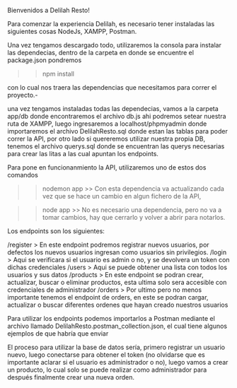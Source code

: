 Bienvenidos a Delilah Resto!

Para comenzar la experiencia Delilah, es necesario tener instaladas las siguientes cosas NodeJs, XAMPP, Postman.

Una vez tengamos descargado todo, utilizaremos la consola para instalar las dependecias, dentro de la carpeta en donde se encuentre el package.json pondremos

>> npm install

con lo cual nos traera las dependencias que necesitamos para correr el proyecto.-

una vez tengamos instaladas todas las dependecias, vamos a la carpeta app/db donde encontraremos el archivo db.js ahi podremos setear nuestra ruta de XAMPP,
luego ingresaremos a localhost/phpmyadmin donde importaremos el archivo DelilahResto.sql donde estan las tablas para poder correr la API, por otro lado si quereremos utilizar nuestra propia DB, tenemos el archivo querys.sql donde se encuentran las querys necesarias para crear las litas a las cual apuntan los endpoints.

Para pone en funcionanmiento la API, utilizaremos uno de estos dos comandos

>>nodemon app >> Con esta dependencia va actualizando cada vez que se hace un cambio en algun fichero de la API,

>>node app >> No es necesario una dependencia, pero no va a tomar cambios, hay que cerrarlo y volver a abrir para notarlos.
 
Los endpoints son los siguientes:

/register > En este endpoint podremos registrar nuevos usuarios, por defectos los nuevos usuarios ingresan como usuarios sin privilegios.
/login > Aqui se verificara si el usuario es admin o no, y se devolvera un token con dichas credenciales
/users > Aqui se puede obtener una lista con todos los usuarios y sus datos
/products > En este endpoint se podran crear, actualizar, buscar o eliminar productos, esta ultima solo sera accesible con credenciales de administrador
/orders > Por ultimo pero no menos importante tenemos el endpoint de orders, en este se podran cargar, actualizar o buscar diferentes ordenes que hayan creado nuestros usuarios

Para utilizar los endpoints podemos importarlos a Postman mediante el archivo llamado DelilahResto.postman_collection.json, el cual tiene algunos ejemplos de que habría que enviar

El proceso para utilizar la base de datos sería, primero registrar un usuario nuevo, luego conectarse para obtener el token (no olvidarse que es importante aclarar si el usuario es administrador o no), luego vamos a crear un producto, lo cual solo se puede realizar como administrador para después finalmente crear una nueva orden.

